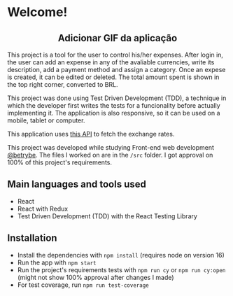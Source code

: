 # Welcome!

<div align='center'>

## Adicionar GIF da aplicação

</div>

This project is a tool for the user to control his/her expenses. After login in, the user can add an expense in any of the avaliable currencies, write its description, add a payment method and assign a category. Once an expese is created, it can be edited or deleted. The total amount spent is shown in the top right corner, converted to BRL.

This project was done using Test Driven Development (TDD), a technique in which the developer first writes the tests for a funcionality before actually implementing it. The application is also responsive, so it can be used on a mobile, tablet or computer.

This application uses [this API](https://docs.awesomeapi.com.br/api-de-moedas) to fetch the exchange rates.

This project was developed while studying Front-end web development [@betrybe](https://github.com/betrybe). The files I worked on are in the ```/src``` folder. I got approval on 100% of this project's requirements.

## Main languages and tools used

- React
- React with Redux
- Test Driven Development (TDD) with the React Testing Library

## Installation

- Install the dependencies with ``` npm install ``` (requires node on version 16)
- Run the app with ```npm start```
- Run the project's requirements tests with  ```npm run cy``` or ```npm run cy:open``` (might not show 100% approval after changes I made)
- For test coverage, run ```npm run test-coverage```
